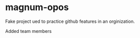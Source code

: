 # magnum-opos

Fake project ued to practice github features in an orginization.

Added team members
